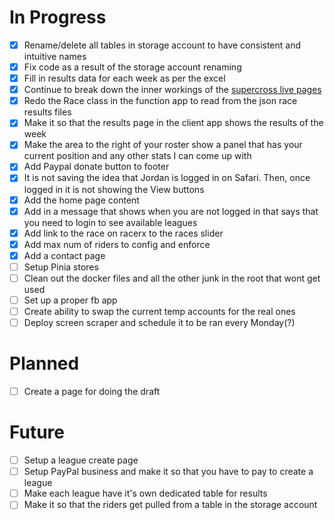 # In Progress

- [x] Rename/delete all tables in storage account to have consistent and intuitive names
- [x] Fix code as a result of the storage account renaming
- [x] Fill in results data for each week as per the excel
- [x] Continue to break down the inner workings of the [supercross live pages](Supercross-Live.md)
- [x] Redo the Race class in the function app to read from the json race results files
- [x] Make it so that the results page in the client app shows the results of the week
- [x] Make the area to the right of your roster show a panel that has your current position and any other stats I can come up with
- [x] Add Paypal donate button to footer
- [x] It is not saving the idea that Jordan is logged in on Safari. Then, once logged in it is not showing the View buttons
- [x] Add the home page content
- [x] Add in a message that shows when you are not logged in that says that you need to login to see available leagues
- [x] Add link to the race on racerx to the races slider
- [x] Add max num of riders to config and enforce
- [x] Add a contact page 
- [ ] Setup Pinia stores
- [ ] Clean out the docker files and all the other junk in the root that wont get used
- [ ] Set up a proper fb app
- [ ] Create ability to swap the current temp accounts for the real ones
- [ ] Deploy screen scraper and schedule it to be ran every Monday(?)

# Planned

- [ ] Create a page for doing the draft

# Future

- [ ] Setup a league create page
- [ ] Setup PayPal business and make it so that you have to pay to create a league
- [ ] Make each league have it's own dedicated table for results
- [ ] Make it so that the riders get pulled from a table in the storage account